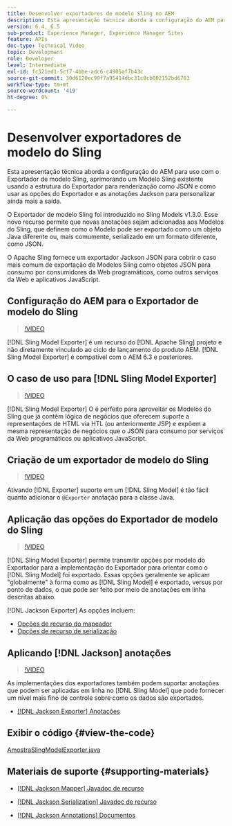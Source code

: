 ```yaml
---
title: Desenvolver exportadores de modelo Sling no AEM
description: Esta apresentação técnica aborda a configuração do AEM para uso com o Exportador de modelo Sling, aprimorando um Modelo Sling existente usando a estrutura do Exportador para renderização como JSON e como usar as opções do Exportador e as anotações Jackson para personalizar ainda mais a saída.
version: 6.4, 6.5
sub-product: Experience Manager, Experience Manager Sites
feature: APIs
doc-type: Technical Video
topic: Development
role: Developer
level: Intermediate
exl-id: fc321ed1-5cf7-4bbe-adc6-c4905af7b43c
source-git-commit: 30d6120ec99f7a95414dbc31c0cb002152bd6763
workflow-type: tm+mt
source-wordcount: '419'
ht-degree: 0%

---
```


# Desenvolver exportadores de modelo do Sling

Esta apresentação técnica aborda a configuração do AEM para uso com o Exportador de modelo Sling, aprimorando um Modelo Sling existente usando a estrutura do Exportador para renderização como JSON e como usar as opções do Exportador e as anotações Jackson para personalizar ainda mais a saída.

O Exportador de modelo Sling foi introduzido no Sling Models v1.3.0. Esse novo recurso permite que novas anotações sejam adicionadas aos Modelos do Sling, que definem como o Modelo pode ser exportado como um objeto Java diferente ou, mais comumente, serializado em um formato diferente, como JSON.

O Apache Sling fornece um exportador Jackson JSON para cobrir o caso mais comum de exportação de Modelos Sling como objetos JSON para consumo por consumidores da Web programáticos, como outros serviços da Web e aplicativos JavaScript.

## Configuração do AEM para o Exportador de modelo do Sling

>[!VIDEO](https://video.tv.adobe.com/v/16862?quality=12&learn=on)

[!DNL Sling Model Exporter] é um recurso do [!DNL Apache Sling] projeto e não diretamente vinculado ao ciclo de lançamento do produto AEM. [!DNL Sling Model Exporter] é compatível com o AEM 6.3 e posteriores.

## O caso de uso para [!DNL Sling Model Exporter]

>[!VIDEO](https://video.tv.adobe.com/v/16863?quality=12&learn=on)

[!DNL Sling Model Exporter] O é perfeito para aproveitar os Modelos do Sling que já contêm lógica de negócios que oferecem suporte a representações de HTML via HTL (ou anteriormente JSP) e expõem a mesma representação de negócios que o JSON para consumo por serviços da Web programáticos ou aplicativos JavaScript.

## Criação de um exportador de modelo do Sling

>[!VIDEO](https://video.tv.adobe.com/v/16864?quality=12&learn=on)

Ativando [!DNL Exporter] suporte em um [!DNL Sling Model] é tão fácil quanto adicionar o `@Exporter` anotação para a classe Java.

## Aplicação das opções do Exportador de modelo do Sling

>[!VIDEO](https://video.tv.adobe.com/v/16865?quality=12&learn=on)

[!DNL Sling Model Exporter] permite transmitir opções por modelo do Exportador para a implementação do Exportador para orientar como o [!DNL Sling Model] foi exportado. Essas opções geralmente se aplicam &quot;globalmente&quot; à forma como as [!DNL Sling Model] é exportado, versus por ponto de dados, o que pode ser feito por meio de anotações em linha descritas abaixo.

[!DNL Jackson Exporter] As opções incluem:

* [Opções de recurso do mapeador](https://static.javadoc.io/com.fasterxml.jackson.core/jackson-databind/2.8.5/com/fasterxml/jackson/databind/MapperFeature.html)
* [Opções de recurso de serialização](https://static.javadoc.io/com.fasterxml.jackson.core/jackson-databind/2.8.5/com/fasterxml/jackson/databind/SerializationFeature.html)

## Aplicando [!DNL Jackson] anotações

>[!VIDEO](https://video.tv.adobe.com/v/16866?quality=12&learn=on)

As implementações dos exportadores também podem suportar anotações que podem ser aplicadas em linha no [!DNL Sling Model] que pode fornecer um nível mais fino de controle sobre como os dados são exportados.

* [[!DNL Jackson Exporter] Anotações](https://github.com/FasterXML/jackson-annotations/wiki/Jackson-Annotations)

## Exibir o código {#view-the-code}

[AmostraSlingModelExporter.java](https://github.com/Adobe-Consulting-Services/acs-aem-samples/blob/master/core/src/main/java/com/adobe/acs/samples/models/SampleSlingModelExporter.java)

## Materiais de suporte {#supporting-materials}

* [[!DNL Jackson Mapper] Javadoc de recurso](https://static.javadoc.io/com.fasterxml.jackson.core/jackson-databind/2.8.5/com/fasterxml/jackson/databind/MapperFeature.html)
* [[!DNL Jackson Serialization] Javadoc de recurso](https://static.javadoc.io/com.fasterxml.jackson.core/jackson-databind/2.8.5/com/fasterxml/jackson/databind/SerializationFeature.html)

* [[!DNL Jackson Annotations] Documentos](https://github.com/FasterXML/jackson-annotations/wiki/Jackson-Annotations)
